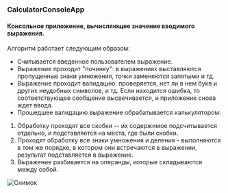 ### CalculatorConsoleApp
#### Консольное приложение, вычисляющее значение вводимого выражения.

Алгоритм работает следующим образом:
- Считывается введенное пользователем выражение.
- Выражение проходит "починку": в выражениях выставляются пропущенные знаки умножения, точки заменяются запятыми и тд.
- Выражение проходит валидацию: проверяется, нет ли в нем букв и других неудобных символов, и тд. 
Если находится ошибка, то соответствующее сообщение высвечивается, и приложение снова ждет ввода. 
- Прошедшее валидацию выражение обрабатывается калькулятором:
1. Обработку проходят все скобки -- их содержимое подсчитывается отдельно, и подставляется на места, где были скобки.
2. Проходят обработку все знаки умножения и деления - выполняются в том же порядке, в котором они встречаются в выражении, результат подставляется в выражение.
3. Выражение разбивается на операнды, которые складываются между собой.


![Снимок](https://user-images.githubusercontent.com/65355775/103181141-ca459800-48ae-11eb-8f4e-e668cdb141e1.PNG)






